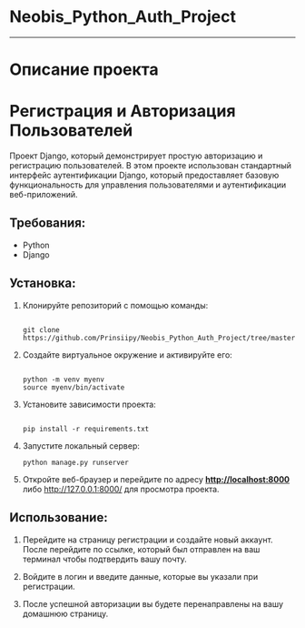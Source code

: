 # Neobis_Python_Auth_Project
----------------------------
# Описание проекта
# **Регистрация и Авторизация Пользователей**

Проект Django, который демонстрирует простую авторизацию и регистрацию пользователей. В этом проекте использован стандартный интерфейс аутентификации Django, который предоставляет базовую функциональность для управления пользователями и аутентификации веб-приложений.

## **Требования:**

- Python
- Django 

## **Установка:**

1. Клонируйте репозиторий с помощью команды:
    
    ```
    
    git clone https://github.com/Prinsiipy/Neobis_Python_Auth_Project/tree/master/myproject.git
    
    ```
    
2. Создайте виртуальное окружение и активируйте его:
    
    ```
    
    python -m venv myenv
    source myenv/bin/activate
    
    ```
    
3. Установите зависимости проекта:
    
    ```
    
    pip install -r requirements.txt
    
    ```
    
4. Запустите локальный сервер:
    
    ```
    python manage.py runserver
    
    ```
    
5. Откройте веб-браузер и перейдите по адресу **[http://localhost:8000](http://localhost:8000/)** либо http://127.0.0.1:8000/ для просмотра проекта.

## **Использование:**

1. Перейдите на страницу регистрации и создайте новый аккаунт. 
После перейдите по ссылке, который был отправлен на ваш терминал чтобы подтвердить вашу почту.

2. Войдите в логин и введите данные, которые вы указали при регистрации.

3. После успешной авторизации вы будете перенаправлены на вашу домашнюю страницу.

